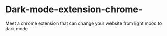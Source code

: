 # Dark-mode-extension-chrome-
 Meet a chrome extension that can change your website from light mood to dark mode 
